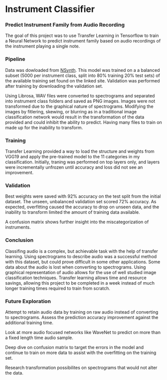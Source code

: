 # Instrument Classifier
### Predict Instrument Family from Audio Recording

The goal of this project was to use Transfer Learning in Tensorflow to train a Neural Network to predict instrument family based on audio recordings of the instrument playing a single note. 

### Pipeline
Data was dowloaded from [NSynth](https://magenta.tensorflow.org/nsynth). This model was trained on a a balanced subset (5000 per instrument class, split into 80% training 20% test sets) of the available training set found on the linked site. Validation was performed after training by downloading the validation set.

Using Librosa, WAV files were converted to spectrograms and separated into instrument class folders and saved as PNG images.
Images were not transformed due to the graphical nature of spectrograms. Modifying the images by fitlering, skewing, or blurring as in a traditional image classification network would result in the transformation of the data provided and could inhibit the ability to predict. Having many files to train on made up for the inability to transform.

### Training

Transfer Learning provided a way to load the structure and weights from VGG19 and apply the pre-trained model to the 11 categories in my classification. Initially, traning was performed on top layers only, and layers were incrementally unfrozen until accuracy and loss did not see an improvement.

### Validation

Best weights were saved with 92% accuracy on the test split from the initial dataset. The unseen, unbalanced validation set scored 72% accuracy. As expected, overfitting caused the accuracy to drop on unseen data, and the inability to transform limited the amount of training data available.

A confusion matrix shows further insight into the miscategorization of instruments.

### Conclusion

Classifing audio is a complex, but achievable task with the help of transfer learning. Using spectrograms to describe audio was a successful method with this dataset, but could prove difficult in some other applications. Some data about the audio is lost when converting to spectrograms. Using graphical representation of audio allows for the use of well studied image classification techniques. Transfer learning allows time and resource savings, allowing this project to be completed in a week instead of much longer training times required to train from scratch.

### Future Exploration

Attempt to retain audio data by training on raw audio instead of converting to spectrograms. Assess the prediction accuracy improvement against the additional training time.

Look at more audio focused networks like WaveNet to predict on more than a fixed length time audio sample.

Deep dive on confusion matrix to target the errors in the model and continue to train on more data to assist with the overfitting on the training set.

Research transformation possibilites on spectrograms that would not alter the data.
